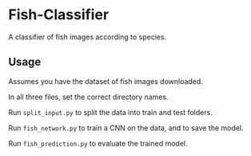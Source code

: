 # Fish-Classifier
A classifier of fish images according to species.

## Usage
Assumes you have the dataset of fish images downloaded.

In all three files, set the correct directory names.

Run ``split_input.py`` to split the data into train and test folders.

Run ``fish_network.py`` to train a CNN on the data, and to save the model.

Run ``fish_prediction.py`` to evaluate the trained model.

